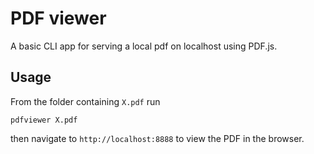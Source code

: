 # PDF viewer

A basic CLI app for serving a local pdf on localhost using PDF.js. 

## Usage 

From the folder containing `X.pdf` run 
```
pdfviewer X.pdf 
```
then navigate to `http://localhost:8888` to view the PDF in the browser. 

